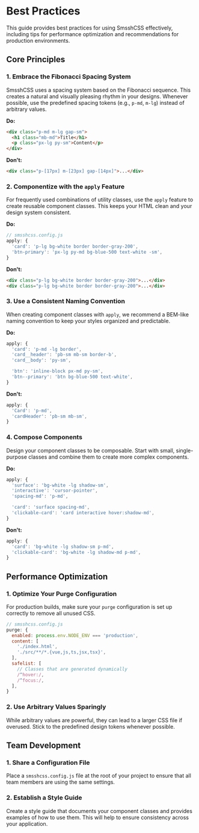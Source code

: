 # Best Practices

This guide provides best practices for using SmsshCSS effectively, including tips for performance optimization and recommendations for production environments.

## Core Principles

### 1. Embrace the Fibonacci Spacing System

SmsshCSS uses a spacing system based on the Fibonacci sequence. This creates a natural and visually pleasing rhythm in your designs. Whenever possible, use the predefined spacing tokens (e.g., `p-md`, `m-lg`) instead of arbitrary values.

**Do:**

```html
<div class="p-md m-lg gap-sm">
  <h1 class="mb-md">Title</h1>
  <p class="px-lg py-sm">Content</p>
</div>
```

**Don't:**

```html
<div class="p-[17px] m-[23px] gap-[14px]">...</div>
```

### 2. Componentize with the `apply` Feature

For frequently used combinations of utility classes, use the `apply` feature to create reusable component classes. This keeps your HTML clean and your design system consistent.

**Do:**

```javascript
// smsshcss.config.js
apply: {
  'card': 'p-lg bg-white border border-gray-200',
  'btn-primary': 'px-lg py-md bg-blue-500 text-white -sm',
}
```

**Don't:**

```html
<div class="p-lg bg-white border border-gray-200">...</div>
<div class="p-lg bg-white border border-gray-200">...</div>
```

### 3. Use a Consistent Naming Convention

When creating component classes with `apply`, we recommend a BEM-like naming convention to keep your styles organized and predictable.

**Do:**

```javascript
apply: {
  'card': 'p-md -lg border',
  'card__header': 'pb-sm mb-sm border-b',
  'card__body': 'py-sm',

  'btn': 'inline-block px-md py-sm',
  'btn--primary': 'btn bg-blue-500 text-white',
}
```

**Don't:**

```javascript
apply: {
  'Card': 'p-md',
  'cardHeader': 'pb-sm mb-sm',
}
```

### 4. Compose Components

Design your component classes to be composable. Start with small, single-purpose classes and combine them to create more complex components.

**Do:**

```javascript
apply: {
  'surface': 'bg-white -lg shadow-sm',
  'interactive': 'cursor-pointer',
  'spacing-md': 'p-md',

  'card': 'surface spacing-md',
  'clickable-card': 'card interactive hover:shadow-md',
}
```

**Don't:**

```javascript
apply: {
  'card': 'bg-white -lg shadow-sm p-md',
  'clickable-card': 'bg-white -lg shadow-md p-md',
}
```

## Performance Optimization

### 1. Optimize Your Purge Configuration

For production builds, make sure your `purge` configuration is set up correctly to remove all unused CSS.

```javascript
// smsshcss.config.js
purge: {
  enabled: process.env.NODE_ENV === 'production',
  content: [
    './index.html',
    './src/**/*.{vue,js,ts,jsx,tsx}',
  ],
  safelist: [
    // Classes that are generated dynamically
    /^hover:/,
    /^focus:/,
  ],
}
```

### 2. Use Arbitrary Values Sparingly

While arbitrary values are powerful, they can lead to a larger CSS file if overused. Stick to the predefined design tokens whenever possible.

## Team Development

### 1. Share a Configuration File

Place a `smsshcss.config.js` file at the root of your project to ensure that all team members are using the same settings.

### 2. Establish a Style Guide

Create a style guide that documents your component classes and provides examples of how to use them. This will help to ensure consistency across your application.
